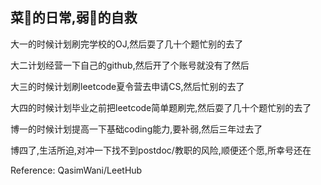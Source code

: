 ## 菜🐶的日常,弱🐔的自救
<p>大一的时候计划刷完学校的OJ,然后耍了几十个题忙别的去了</p>
<p>大二计划经营一下自己的github,然后开了个账号就没有了然后</p>
<p>大三的时候计划刷leetcode夏令营去申请CS,然后忙别的去了</p>
<p>大四的时候计划毕业之前把leetcode简单题刷完,然后耍了几十个题忙别的去了</p>
<p>博一的时候计划提高一下基础coding能力,要补弱,然后三年过去了</p>
<p>博四了,生活所迫,对冲一下找不到postdoc/教职的风险,顺便还个愿,所幸号还在</p>

Reference: QasimWani/LeetHub
